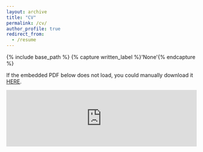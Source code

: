 ```yaml
---
layout: archive
title: "CV"
permalink: /cv/
author_profile: true
redirect_from:
  - /resume
---
```


{% include base_path %}
{% capture written_label %}'None'{% endcapture %}

If the embedded PDF below does not load, you could manually download it <u><a href="https://github.com/AXIHIXA/axihixa.github.io/tree/master/files/Resume_XIHAN.pdf">HERE</a></u>.
<br/>

<embed src="https://github.com/AXIHIXA/axihixa.github.io/tree/master/files/Resume_XIHAN.pdf" type="application/pdf" width="100%" />
